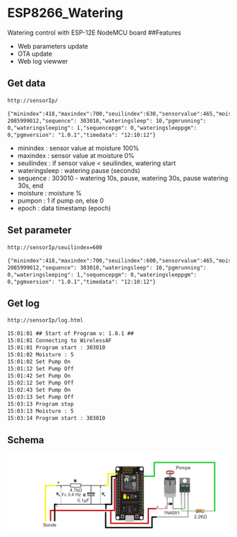 # ESP8266_Watering
Watering control with ESP-12E NodeMCU board
##Features
- Web parameters update
- OTA update
- Web log  viewwer
## Get data
```
http://sensorIp/
```

```
{"minindex":418,"maxindex":700,"seuilindex":630,"sensorvalue":465,"moisture":83,"pumpon":0,"epoch": 2085999012,"sequence": 303010,"wateringsleep": 10,"pgmrunning": 0,"wateringsleeping": 1,"sequencepgm": 0,"wateringsleeppgm": 0,"pgmversion": "1.0.1","timedata": "12:10:12"}
```
- minindex : sensor value at moisture 100%
- maxindex : sensor value at moisture 0%
- seuilindex : if sensor value < seuilindex, watering start
- wateringsleep : watering pause (seconds)
- sequence : 303010 - watering 10s, pause, watering 30s, pause watering 30s, end
- moisture : moisture %
- pumpon : 1 if pump on, else 0
- epoch : data timestamp (epoch)
## Set parameter
```
http://sensorIp/seuilindex=600
```

```
{"minindex":418,"maxindex":700,"seuilindex":600,"sensorvalue":465,"moisture":83,"pumpon":0,"epoch": 2085999012,"sequence": 303010,"wateringsleep": 10,"pgmrunning": 0,"wateringsleeping": 1,"sequencepgm": 0,"wateringsleeppgm": 0,"pgmversion": "1.0.1","timedata": "12:10:12"}
```
## Get log
```
http://sensorIp/log.html
```

```
15:01:01 ## Start of Program v: 1.0.1 ##
15:01:01 Connecting to WirelessAF
15:01:01 Program start : 303010
15:01:02 Moisture : 5
15:01:02 Set Pump On
15:01:12 Set Pump Off
15:01:42 Set Pump On
15:02:12 Set Pump Off
15:02:43 Set Pump On
15:03:13 Set Pump Off
15:03:13 Program stop
15:03:13 Moisture : 5
15:03:14 Program start : 303010
```
## Schema
![](https://github.com/afer92/ESP8266_Watering/blob/main/images/20210428_PasseBas.jpg?raw=true)